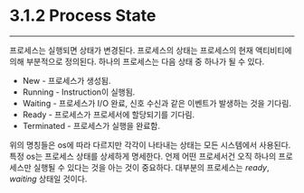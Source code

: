 # 3.1.2 Process State
---
프로세스는 실행되면 상태가 변경된다. 프로세스의 상태는 프로세스의 현재 액티비티에 의해 부분적으로 정의된다. 하나의 프로세스는 다음 상태 중 하나가 될 수 있다.

* New - 프로세스가 생성됨.
* Running - Instruction이 실행됨.
* Waiting - 프로세스가 I/O 완료, 신호 수신과 같은 이벤트가 발생하는 것을 기다림.
* Ready - 프로세스가 프로세서에 할당되기를 기다림.
* Terminated - 프로세스가 실행을 완료함.

위의 명칭들은 os에 따라 다르지만 각각이 나타내는 상태는 모든 시스템에서 사용된다. 특정 os는 프로세스 상태를 상세하게 명세한다. 언제 어떤 프로세서건 오직 하나의 프로세스만 실행될 수 있다는 것을 아는 것이 중요하다. 대부분의 프로세스는 _ready_, _waiting_ 상태일 것이다.
